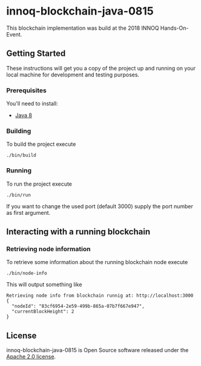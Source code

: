 # innoq-blockchain-java-0815

This blockchain implementation was build at the 2018 INNOQ Hands-On-Event.

## Getting Started

These instructions will get you a copy of the project up and running on your
local machine for development and testing purposes.

### Prerequisites

You'll need to install:

 - [Java 8](http://www.oracle.com/technetwork/java/javase/overview/index.html)

### Building

To build the project execute

```shell
./bin/build
```

### Running

To run the project execute

```shell
./bin/run
```

If you want to change the used port (default 3000) supply the port number as
first argument.

## Interacting with a running blockchain

### Retrieving node information

To retrieve some information about the running blockchain node execute

```shell
./bin/node-info
```

This will output something like

```shell
Retrieving node info from blockchain runnig at: http://localhost:3000
{
  "nodeId": "83cf6954-2e59-499b-865a-07b7f667e947",
  "currentBlockHeight": 2
}
```

## License

innoq-blockchain-java-0815 is Open Source software released under the
[Apache 2.0 license](http://www.apache.org/licenses/LICENSE-2.0.html).

